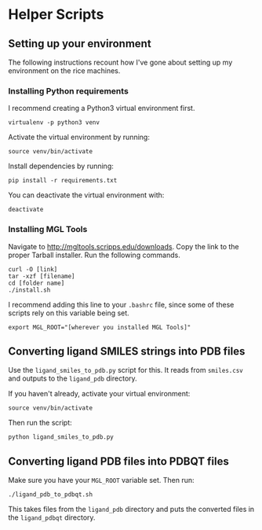 # Helper Scripts

## Setting up your environment
The following instructions recount how I've gone about setting up my
environment on the rice machines.

### Installing Python requirements
I recommend creating a Python3 virtual environment first.
```
virtualenv -p python3 venv
```

Activate the virtual environment by running:
```
source venv/bin/activate
```

Install dependencies by running:
```
pip install -r requirements.txt
```

You can deactivate the virtual environment with:
```
deactivate
```

### Installing MGL Tools

Navigate to http://mgltools.scripps.edu/downloads. Copy the link to the proper
Tarball installer. Run the following commands.
```
curl -O [link]
tar -xzf [filename]
cd [folder name]
./install.sh
```

I recommend adding this line to your `.bashrc` file, since some of these
scripts rely on this variable being set.
```
export MGL_ROOT="[wherever you installed MGL Tools]"
```

## Converting ligand SMILES strings into PDB files

Use the `ligand_smiles_to_pdb.py` script for this. It reads from `smiles.csv`
and outputs to the `ligand_pdb` directory.

If you haven't already, activate your virtual environment:
```
source venv/bin/activate
```

Then run the script:
```
python ligand_smiles_to_pdb.py
```

## Converting ligand PDB files into PDBQT files
Make sure you have your `MGL_ROOT` variable set. Then run:
```
./ligand_pdb_to_pdbqt.sh
```
This takes files from the `ligand_pdb` directory and puts the converted files
in the `ligand_pdbqt` directory.
